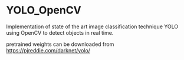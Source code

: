 # YOLO_OpenCV
Implementation of state of the art image classification technique YOLO using OpenCV to detect objects in real time.

pretrained weights can be downloaded from https://pjreddie.com/darknet/yolo/
